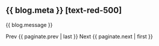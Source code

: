 ## {{ blog.meta }} [text-red-500]

<p>
{{ blog.message }}
</p>


<Counter/>

Prev {{ paginate.prev | last }}
Next {{ paginate.next | first }}

